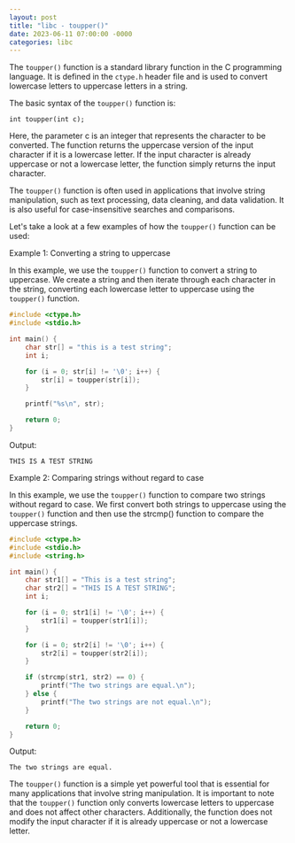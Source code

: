 ```yaml
---
layout: post
title: "libc - toupper()"
date: 2023-06-11 07:00:00 -0000
categories: libc
---
```

The `toupper()` function is a standard library function in the C programming language. It is defined in the `ctype.h` header file and is used to convert lowercase letters to uppercase letters in a string.

The basic syntax of the `toupper()` function is:

`int toupper(int c);`

Here, the parameter c is an integer that represents the character to be converted. The function returns the uppercase version of the input character if it is a lowercase letter. If the input character is already uppercase or not a lowercase letter, the function simply returns the input character.

The `toupper()` function is often used in applications that involve string manipulation, such as text processing, data cleaning, and data validation. It is also useful for case-insensitive searches and comparisons.

Let's take a look at a few examples of how the `toupper()` function can be used:

Example 1: Converting a string to uppercase

In this example, we use the `toupper()` function to convert a string to uppercase. We create a string and then iterate through each character in the string, converting each lowercase letter to uppercase using the `toupper()` function.

```c
#include <ctype.h>
#include <stdio.h>

int main() {
    char str[] = "this is a test string";
    int i;

    for (i = 0; str[i] != '\0'; i++) {
        str[i] = toupper(str[i]);
    }

    printf("%s\n", str);

    return 0;
}
```

Output:
```
THIS IS A TEST STRING
```

Example 2: Comparing strings without regard to case

In this example, we use the `toupper()` function to compare two strings without regard to case. We first convert both strings to uppercase using the `toupper()` function and then use the strcmp() function to compare the uppercase strings.

```c
#include <ctype.h>
#include <stdio.h>
#include <string.h>

int main() {
    char str1[] = "This is a test string";
    char str2[] = "THIS IS A TEST STRING";
    int i;

    for (i = 0; str1[i] != '\0'; i++) {
        str1[i] = toupper(str1[i]);
    }

    for (i = 0; str2[i] != '\0'; i++) {
        str2[i] = toupper(str2[i]);
    }

    if (strcmp(str1, str2) == 0) {
        printf("The two strings are equal.\n");
    } else {
        printf("The two strings are not equal.\n");
    }

    return 0;
}
```

Output:
```
The two strings are equal.
```

The `toupper()` function is a simple yet powerful tool that is essential for many applications that involve string manipulation. It is important to note that the `toupper()` function only converts lowercase letters to uppercase and does not affect other characters. Additionally, the function does not modify the input character if it is already uppercase or not a lowercase letter.